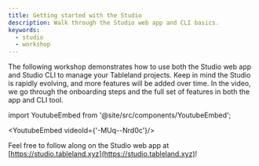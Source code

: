 ```yaml
---
title: Getting started with the Studio
description: Walk through the Studio web app and CLI basics.
keywords:
  - studio
  - workshop
---
```


The following workshop demonstrates how to use both the Studio web app and Studio CLI to manage your Tableland projects. Keep in mind the Studio is rapidly evolving, and more features will be added over time. In the video, we go through the onboarding steps and the full set of features in both the app and CLI tool.

import YoutubeEmbed from '@site/src/components/YoutubeEmbed';

<YoutubeEmbed videoId={'-MUq--Nrd0c'}/>

Feel free to follow along on the Studio web app at [https://studio.tableland.xyz](https://studio.tableland.xyz)!
